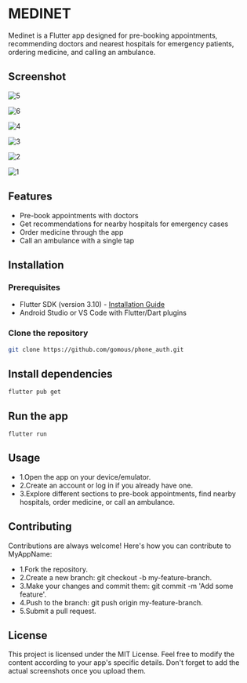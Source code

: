 # MEDINET

Medinet is a Flutter app designed for pre-booking appointments, recommending doctors and nearest hospitals for emergency patients, ordering medicine, and calling an ambulance.

## Screenshot
![5](https://github.com/gomous/phone_auth/assets/71770172/e330a7c1-3c5d-4840-a95b-4956b60cce72)


![6](https://github.com/gomous/phone_auth/assets/71770172/72648108-873e-4345-a375-e83c2aca5712)


![4](https://github.com/gomous/phone_auth/assets/71770172/910266c8-6596-42ff-a59e-4bcfa03ebf65)


![3](https://github.com/gomous/phone_auth/assets/71770172/a3771825-0fe6-4dbc-be70-12ec163a7c2e)


![2](https://github.com/gomous/phone_auth/assets/71770172/2434ffae-f4c7-4f30-b9ca-b4f60a219d11)


![1](https://github.com/gomous/phone_auth/assets/71770172/2c4f6229-d4a6-471b-8041-5a3871d12d72)


## Features

- Pre-book appointments with doctors
- Get recommendations for nearby hospitals for emergency cases
- Order medicine through the app
- Call an ambulance with a single tap

## Installation

### Prerequisites

- Flutter SDK (version 3.10) - [Installation Guide](https://flutter.dev/docs/get-started/install)
- Android Studio or VS Code with Flutter/Dart plugins




### Clone the repository

```bash
git clone https://github.com/gomous/phone_auth.git
```

## Install dependencies

```cd MyAppName
flutter pub get
```

## Run the app
```
flutter run
```

## Usage
- 1.Open the app on your device/emulator.
- 2.Create an account or log in if you already have one.
- 3.Explore different sections to pre-book appointments, find nearby hospitals, order medicine, or call an ambulance.

## Contributing
Contributions are always welcome! Here's how you can contribute to MyAppName:

- 1.Fork the repository.
- 2.Create a new branch: git checkout -b my-feature-branch.
- 3.Make your changes and commit them: git commit -m 'Add some feature'.
- 4.Push to the branch: git push origin my-feature-branch.
- 5.Submit a pull request.

## License
This project is licensed under the MIT License.
Feel free to modify the content according to your app's specific details. Don't forget to add the actual screenshots once you upload them.



